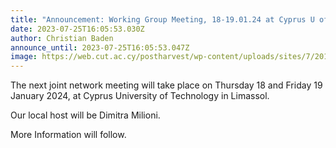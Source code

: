 ```yaml
---
title: "Announcement: Working Group Meeting, 18-19.01.24 at Cyprus U of Technology"
date: 2023-07-25T16:05:53.030Z
author: Christian Baden
announce_until: 2023-07-25T16:05:53.047Z
image: https://web.cut.ac.cy/postharvest/wp-content/uploads/sites/7/2013/02/antreas-themistokl-anopsi.jpg
---
```

The next joint network meeting will take place on Thursday 18 and Friday 19 January 2024, at Cyprus University of Technology in Limassol. 

Our local host will be Dimitra Milioni.

More Information will follow.